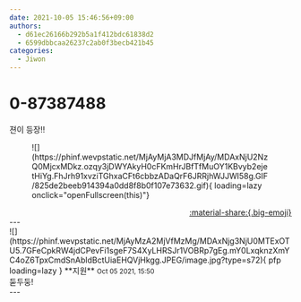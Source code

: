 ```yaml
---
date: 2021-10-05 15:46:56+09:00
authors:
  - d61ec26166b292b5a1f412bdc61838d2
  - 6599dbbcaa26237c2ab0f3becb421b45
categories:
  - Jiwon
---
```


# 0-87387488

<div class="post-container" markdown="1">
<div class="content-container md-sidebar__scrollwrap" markdown="1">

젼이 등장!!
<figure markdown="1">
![](https://phinf.wevpstatic.net/MjAyMjA3MDJfMjAy/MDAxNjU2NzQ0MjcxMDkz.ozqy3jDWYAkyH0cFKmHrJBfTfMuOY1KBvyb2ejetHiYg.FhJrh91xvziTGhxaCFt6cbbzADaQrF6JRRjhWJJWI58g.GIF/825de2beeb914394a0dd8f8b0f107e73632.gif){ loading=lazy onclick="openFullscreen(this)"}
</figure>


</div>
</div>

<div style="text-align: right;" markdown="1">
<a href="https://weverse.io/fromis9/fanpost/0-87387488" style="text-align: right;">:material-share:{.big-emoji}</a>
</div>
---

<div class="comments-container md-sidebar__scrollwrap" markdown="1">
<div class="comment" markdown="1">
<div class='id-container' markdown="1">
![](https://phinf.wevpstatic.net/MjAyMzA2MjVfMzMg/MDAxNjg3NjU0MTExOTU5.7GFeCpkRW4jdCPevFi1sgeF7S4XyLHRSJr1VOBRp7gEg.mY0LxqknzXmYC4oZ6TpxCmdSnAbldBctUiaEHQVjHkgg.JPEG/image.jpg?type=s72){ pfp loading=lazy }
**<span class="artist">지원</span>** <small>Oct 05 2021, 15:50</small><br>
</div>
<div class='comment-body' markdown="1">
둗두둥!
</div>
</div>
</div>
---
